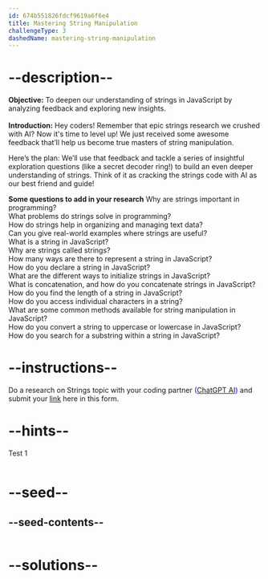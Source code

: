 ```yaml
---
id: 674b551826fdcf9619a6f6e4
title: Mastering String Manipulation
challengeType: 3
dashedName: mastering-string-manipulation
---
```


# --description--

**Objective:**
To deepen our understanding of strings in JavaScript by analyzing feedback and exploring new insights.
<br>
<br>
**Introduction:**
Hey coders! Remember that epic strings research we crushed with AI? Now it's time to level up! We just received some awesome feedback that’ll help us become true masters of string manipulation.

Here’s the plan: We’ll use that feedback and tackle a series of insightful exploration questions (like a secret decoder ring!) to build an even deeper understanding of strings. Think of it as cracking the strings code with AI as our best friend and guide!

**Some questions to add in your research**
Why are strings important in programming?
<br>
What problems do strings solve in programming?
<br>
How do strings help in organizing and managing text data?
<br>
Can you give real-world examples where strings are useful?
<br>
What is a string in JavaScript?
<br>
Why are strings called strings?
<br>
How many ways are there to represent a string in JavaScript?
<br>
How do you declare a string in JavaScript?
<br>
What are the different ways to initialize strings in JavaScript?
<br>
What is concatenation, and how do you concatenate strings in JavaScript?
<br>
How do you find the length of a string in JavaScript?
<br>
How do you access individual characters in a string?
<br>
What are some common methods available for string manipulation in JavaScript?
<br>
How do you convert a string to uppercase or lowercase in JavaScript?
<br>
How do you search for a substring within a string in JavaScript?

# --instructions--

Do a research on Strings topic with your coding partner <span style="color:blue;">([ChatGPT AI](https://chatgpt.com/))</span> and submit your <span style="color:blue;">[link](https://forms.gle/Br944QzCquXEAbrb8)</span> here in this form.

# --hints--

Test 1

```js

```

# --seed--
## --seed-contents--

```js

```

# --solutions--

```js

```
